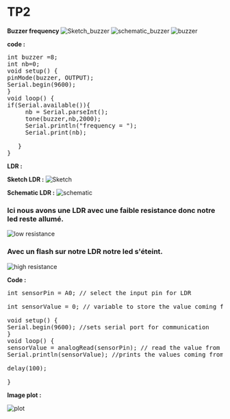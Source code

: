 <h1>TP2</h1>
<strong>Buzzer frequency</strong>
<img src="Sketch1.png" alt="Sketch_buzzer">
<img src="schematic1.png" alt="schematic_buzzer">
<img src="buzzer.jpg" alt="buzzer">

<strong>code :</strong>
<pre>
int buzzer =8;
int nb=0;
void setup() {
pinMode(buzzer, OUTPUT);
Serial.begin(9600);
}
void loop() {
if(Serial.available()){
     nb = Serial.parseInt();
     tone(buzzer,nb,2000);
     Serial.println("frequency = ");
     Serial.print(nb);

   }
}
</pre>


<strong>LDR :</strong>

<strong>Sketch LDR :</strong>
<img src="Sketch2.png" alt="Sketch">

<strong>Schematic LDR :</strong>
<img src="schematic2.png" alt="schematic">

<h3>Ici nous avons une LDR avec une faible resistance donc notre led reste allumé.</h3>
<img src="low_ldr.jpg" alt="low resistance">




<h3>Avec un flash sur notre LDR notre led s'éteint.</h3>
<img src="high_ldr.jpg" alt="high resistance">



<strong>Code :</strong>
<pre>
int sensorPin = A0; // select the input pin for LDR

int sensorValue = 0; // variable to store the value coming from the sensor

void setup() {
Serial.begin(9600); //sets serial port for communication
}
void loop() {
sensorValue = analogRead(sensorPin); // read the value from the sensor
Serial.println(sensorValue); //prints the values coming from the sensor on the screen

delay(100);

}
</pre>

<strong>Image plot :</strong>

<img src="plot.png" alt="plot">


